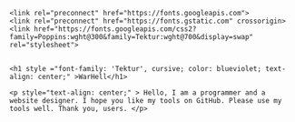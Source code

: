 
    <link rel="preconnect" href="https://fonts.googleapis.com">
    <link rel="preconnect" href="https://fonts.gstatic.com" crossorigin>
    <link href="https://fonts.googleapis.com/css2?family=Poppins:wght@300&family=Tektur:wght@700&display=swap" rel="stylesheet">


    <h1 style ="font-family: 'Tektur', cursive; color: blueviolet; text-align: center;" >WarHell</h1>

    <p style="text-align: center;" > Hello, I am a programmer and a website designer. I hope you like my tools on GitHub. Please use my tools well. Thank you, users. </p>
